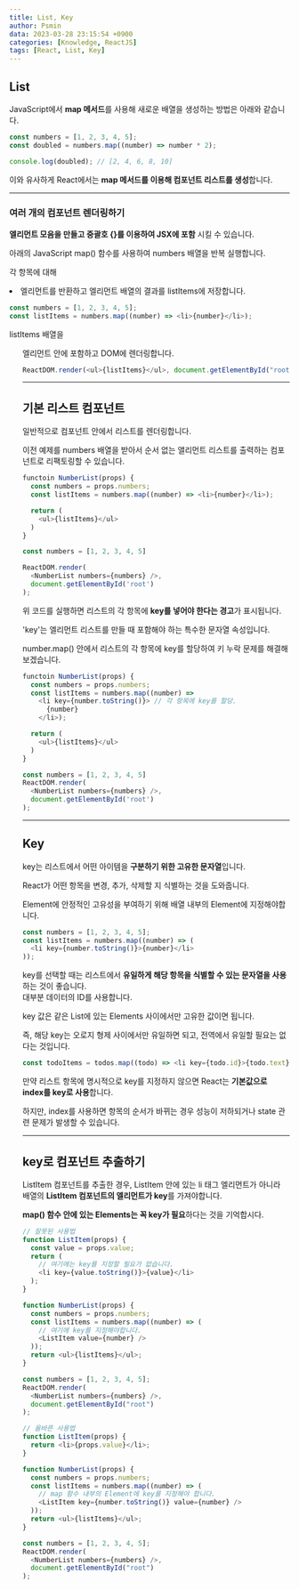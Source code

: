```yaml
---
title: List, Key
author: Psmin
data: 2023-03-28 23:15:54 +0900
categories: [Knowledge, ReactJS]
tags: [React, List, Key]
---
```


## List

JavaScript에서 **map 메서드**를 사용해 새로운 배열을 생성하는 방법은 아래와 같습니다.

```js
const numbers = [1, 2, 3, 4, 5];
const doubled = numbers.map((number) => number * 2);

console.log(doubled); // [2, 4, 6, 8, 10]
```

이와 유사하게 React에서는 **map 메서드를 이용해 컴포넌트 리스트를 생성**합니다.

---

### 여러 개의 컴포넌트 렌더링하기

**엘리먼트 모음을 만들고 중괄호 {}를 이용하여 JSX에 포함** 시킬 수 있습니다.

아래의 JavaScript map() 함수를 사용하여 numbers 배열을 반복 실행합니다.

각 항목에 대해 <li> 엘리먼트를 반환하고 엘리먼트 배열의 결과를 listItems에 저장합니다.

```js
const numbers = [1, 2, 3, 4, 5];
const listItems = numbers.map((number) => <li>{number}</li>);
```

listItems 배열을 <ul>엘리먼트 안에 포함하고 DOM에 렌더링합니다.

```js
ReactDOM.render(<ul>{listItems}</ul>, document.getElementById("root"));
```

---

## 기본 리스트 컴포넌트

일반적으로 컴포넌트 안에서 리스트를 렌더링합니다.

이전 예제를 numbers 배열을 받아서 순서 없는 앨리먼트 리스트를 출력하는 컴포넌트로 리팩토링할 수 있습니다.

```js
functoin NumberList(props) {
  const numbers = props.numbers;
  const listItems = numbers.map((number) => <li>{number}</li>);

  return (
    <ul>{listItems}</ul>
  )
}

const numbers = [1, 2, 3, 4, 5]

ReactDOM.render(
  <NumberList numbers={numbers} />,
  document.getElementById('root')
);
```

위 코드를 실행하면 리스트의 각 항목에 **key를 넣어야 한다는 경고**가 표시됩니다.

'key'는 엘리먼트 리스트를 만들 때 포함해야 하는 특수한 문자열 속성입니다.

number.map() 안에서 리스트의 각 항목에 key를 할당하여 키 누락 문제를 해결해보겠습니다.

```js
functoin NumberList(props) {
  const numbers = props.numbers;
  const listItems = numbers.map((number) =>
    <li key={number.toString()}> // 각 항목에 key를 할당.
      {number}
    </li>);

  return (
    <ul>{listItems}</ul>
  )
}

const numbers = [1, 2, 3, 4, 5]
ReactDOM.render(
  <NumberList numbers={numbers} />,
  document.getElementById('root')
);
```

---

## Key

key는 리스트에서 어떤 아이템을 **구분하기 위한 고유한 문자열**입니다.

React가 어떤 항목을 변경, 추가, 삭제할 지 식별하는 것을 도와줍니다.

Element에 안정적인 고유성을 부여하기 위해 배열 내부의 Element에 지정해야합니다.

```js
const numbers = [1, 2, 3, 4, 5];
const listItems = numbers.map((number) => (
  <li key={number.toString()}>{number}</li>
));
```

key를 선택할 때는 리스트에서 **유일하게 해당 항목을 식별할 수 있는 문자열을 사용**하는 것이 좋습니다.  
대부분 데이터의 ID를 사용합니다.

key 값은 같은 List에 있는 Elements 사이에서만 고유한 값이면 됩니다.

즉, 해당 key는 오로지 형제 사이에서만 유일하면 되고, 전역에서 유일할 필요는 없다는 것입니다.

```js
const todoItems = todos.map((todo) => <li key={todo.id}>{todo.text}</li>);
```

만약 리스트 항목에 명시적으로 key를 지정하지 않으면 React는 **기본값으로 index를 key로 사용**합니다.

하지만, index를 사용하면 항목의 순서가 바뀌는 경우 성능이 저하되거나 state 관련 문제가 발생할 수 있습니다.

---

## key로 컴포넌트 추출하기

ListItem 컴포넌트를 추출한 경우, ListItem 안에 있는 li 태그 엘리먼트가 아니라 배열의 **ListItem 컴포넌트의 엘리먼트가 key**를 가져야합니다.

**map() 함수 안에 있는 Elements는 꼭 key가 필요**하다는 것을 기억합시다.

```js
// 잘못된 사용법
function ListItem(props) {
  const value = props.value;
  return (
    // 여기에는 key를 지정할 필요가 없습니다.
    <li key={value.toString()}>{value}</li>
  );
}

function NumberList(props) {
  const numbers = props.numbers;
  const listItems = numbers.map((number) => (
    // 여기에 key를 지정해야합니다.
    <ListItem value={number} />
  ));
  return <ul>{listItems}</ul>;
}

const numbers = [1, 2, 3, 4, 5];
ReactDOM.render(
  <NumberList numbers={numbers} />,
  document.getElementById("root")
);
```

```js
// 올바른 사용법
function ListItem(props) {
  return <li>{props.value}</li>;
}

function NumberList(props) {
  const numbers = props.numbers;
  const listItems = numbers.map((number) => (
    // map 함수 내부의 Element에 key를 지정해야 합니다.
    <ListItem key={number.toString()} value={number} />
  ));
  return <ul>{listItems}</ul>;
}

const numbers = [1, 2, 3, 4, 5];
ReactDOM.render(
  <NumberList numbers={numbers} />,
  document.getElementById("root")
);
```

